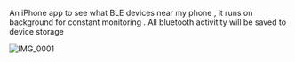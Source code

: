An iPhone app to see what BLE devices near my phone , it runs on background for constant monitoring .
All bluetooth activitity will be saved to device storage

![IMG_0001](https://github.com/user-attachments/assets/d088c370-bcfe-4820-a3ea-ac9e0811f9eb)


